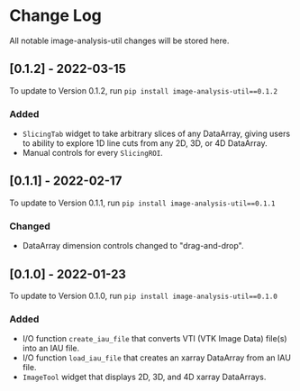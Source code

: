 # Change Log

All notable image-analysis-util changes will be stored here.

## [0.1.2] - 2022-03-15

To update to Version 0.1.2, run  `pip install image-analysis-util==0.1.2`

### Added

* `SlicingTab` widget to take arbitrary slices of any DataArray, giving users to ability to explore 1D line cuts from any 2D, 3D, or 4D DataArray.
* Manual controls for every `SlicingROI`.

## [0.1.1] - 2022-02-17

To update to Version 0.1.1, run  `pip install image-analysis-util==0.1.1`

### Changed

* DataArray dimension controls changed to "drag-and-drop".

## [0.1.0] - 2022-01-23

To update to Version 0.1.0, run  `pip install image-analysis-util==0.1.0`

### Added

* I/O function `create_iau_file` that converts VTI (VTK Image Data) file(s) into an IAU file.
* I/O function `load_iau_file` that creates an xarray DataArray from an IAU file.
* `ImageTool` widget that displays 2D, 3D, and 4D xarray DataArrays.
